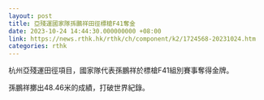 ```yaml
---
layout: post
title: 亞殘運國家隊孫鵬祥田徑標槍F41奪金
date: 2023-10-24 14:44:30.000000000 +08:00
link: https://news.rthk.hk/rthk/ch/component/k2/1724568-20231024.htm
categories: rthk
---
```


杭州亞殘運田徑項目，國家隊代表孫鵬祥於標槍F41組別賽事奪得金牌。

孫鵬祥擲出48.46米的成績，打破世界紀錄。
